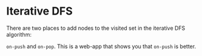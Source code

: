 # Iterative DFS

There are two places to add nodes to the visited set in the iterative DFS algorithm:

`on-push` and `on-pop`. This is a web-app that shows you that `on-push` is better.